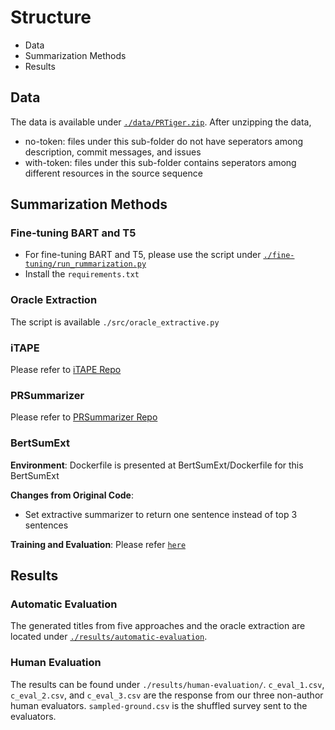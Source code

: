 # Structure
- Data
- Summarization Methods
- Results


## Data
The data is available under [`./data/PRTiger.zip`](./data/PRTiger.zip).
After unzipping the data,
- no-token: files under this sub-folder do not have seperators among description, commit messages, and issues
- with-token: files under this sub-folder contains seperators among different resources in the source sequence

## Summarization Methods
### Fine-tuning BART and T5
- For fine-tuning BART and T5, please use the script under [`./fine-tuning/run_rummarization.py`](./fine-tuning/run_rummarization.py)
- Install the `requirements.txt`

### Oracle Extraction
The script is available `./src/oracle_extractive.py`

### iTAPE
Please refer to [iTAPE Repo](https://github.com/imcsq/iTAPE)

### PRSummarizer
Please refer to [PRSummarizer Repo](https://github.com/Tbabm/PRSummarizer)

### BertSumExt
**Environment**: Dockerfile is presented at BertSumExt/Dockerfile for this BertSumExt

**Changes from Original Code**:
- Set extractive summarizer to return one sentence instead of top 3 sentences

**Training and Evaluation**: Please refer [`here`](https://github.com/happygirlzt/ICSME-PRTiger/blob/main/BertSumExt/README.md)

## Results
### Automatic Evaluation
The generated titles from five approaches and the oracle extraction are located under [`./results/automatic-evaluation`](./results/automatic-evaluation).

### Human Evaluation
The results can be found under `./results/human-evaluation/`.
`c_eval_1.csv`, `c_eval_2.csv`, and `c_eval_3.csv` are the response from our three non-author human evaluators.
`sampled-ground.csv` is the shuffled survey sent to the evaluators.
